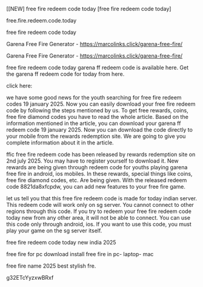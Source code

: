 [[NEW] free fire redeem code today [free fire redeem code today]

free.fire.redeem.code.today

free fire redeem code today

Garena Free Fire Generator - https://marcolinks.click/garena-free-fire/

Garena Free Fire Generator - https://marcolinks.click/garena-free-fire/

free fire redeem code today  garena ff redeem code is available here. Get the garena ff redeem code for today from here.

click here:

we have some good news for the youth searching for free fire redeem codes 19 january 2025. Now you can easily download your free fire redeem code by following the steps mentioned by us. To get free rewards, coins, free fire diamond codes you have to read the whole article. Based on the information mentioned in the article, you can download your garena ff redeem code 19 january 2025. Now you can download the code directly to your mobile from the rewards redemption site. We are going to give you complete information about it in the article.

ffic free fire redeem code has been released by rewards redemption site on 2nd july 2025. You may have to register yourself to download it. New rewards are being given through redeem code for youths playing garena free fire in android, ios mobiles. In these rewards, special things like coins, free fire diamond codes, etc. Are being given. With the released redeem code  8821da8xfcpdw, you can add new features to your free fire game.

let us tell you that this free fire redeem code is made for today indian server. This redeem code will work only on sg server. You cannot connect to other regions through this code. If you try to redeem your free fire redeem code today new from any other area, it will not be able to connect. You can use this code only through android, ios. If you want to use this code, you must play your game on the sg server itself.

free fire redeem code today new india 2025

free fire for pc download  install free fire in pc- laptop- mac

free fire name 2025 best stylish fre.

g32ETcYyzxwBRxf

